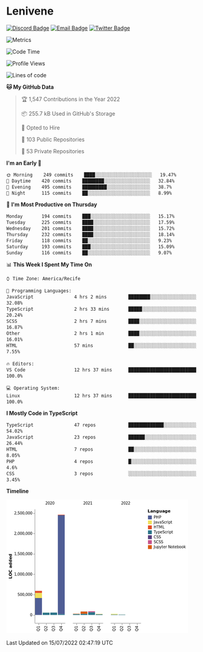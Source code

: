 # Lenivene

[![Discord Badge](https://img.shields.io/badge/-Lenivene%230715-black?style=flat-square&logo=Discord&logoColor=white)](http://discord.com/)
[![Email Badge](https://img.shields.io/badge/-lenivene@msn.com-black?style=flat-square&logo=Gmail&logoColor=white&link=mailto:lenivene@msn.com)](mailto:lenivene@msn.com)
[![Twitter Badge](https://img.shields.io/badge/-@enevinel-black?style=flat-square&logo=twitter&logoColor=white&link=https://twitter.com/enevinel)](https://twitter.com/enevinel)

<!-- https://github-readme-stats.vercel.app/api?username=lenivene&show_icons=true -->

<img src="https://metrics.lecoq.io/lenivene?template=classic&config.timezone=America%2FRecife" alt="Metrics" />

<!--START_SECTION:waka-->
![Code Time](http://img.shields.io/badge/Code%20Time-0%20secs-blue)

![Profile Views](http://img.shields.io/badge/Profile%20Views-1-blue)

![Lines of code](https://img.shields.io/badge/From%20Hello%20World%20I%27ve%20Written-3%20Million%20lines%20of%20code-blue)

**🐱 My GitHub Data** 

> 🏆 1,547 Contributions in the Year 2022
 > 
> 📦 255.7 kB Used in GitHub's Storage 
 > 
> 💼 Opted to Hire
 > 
> 📜 103 Public Repositories 
 > 
> 🔑 53 Private Repositories  
 > 
**I'm an Early 🐤** 

```text
🌞 Morning    249 commits    ████░░░░░░░░░░░░░░░░░░░░░   19.47% 
🌆 Daytime    420 commits    ████████░░░░░░░░░░░░░░░░░   32.84% 
🌃 Evening    495 commits    █████████░░░░░░░░░░░░░░░░   38.7% 
🌙 Night      115 commits    ██░░░░░░░░░░░░░░░░░░░░░░░   8.99%

```
📅 **I'm Most Productive on Thursday** 

```text
Monday       194 commits    ███░░░░░░░░░░░░░░░░░░░░░░   15.17% 
Tuesday      225 commits    ████░░░░░░░░░░░░░░░░░░░░░   17.59% 
Wednesday    201 commits    ████░░░░░░░░░░░░░░░░░░░░░   15.72% 
Thursday     232 commits    ████░░░░░░░░░░░░░░░░░░░░░   18.14% 
Friday       118 commits    ██░░░░░░░░░░░░░░░░░░░░░░░   9.23% 
Saturday     193 commits    ███░░░░░░░░░░░░░░░░░░░░░░   15.09% 
Sunday       116 commits    ██░░░░░░░░░░░░░░░░░░░░░░░   9.07%

```


📊 **This Week I Spent My Time On** 

```text
⌚︎ Time Zone: America/Recife

💬 Programming Languages: 
JavaScript               4 hrs 2 mins        ████████░░░░░░░░░░░░░░░░░   32.08% 
TypeScript               2 hrs 33 mins       █████░░░░░░░░░░░░░░░░░░░░   20.24% 
SCSS                     2 hrs 7 mins        ████░░░░░░░░░░░░░░░░░░░░░   16.87% 
Other                    2 hrs 1 min         ████░░░░░░░░░░░░░░░░░░░░░   16.01% 
HTML                     57 mins             ██░░░░░░░░░░░░░░░░░░░░░░░   7.55%

🔥 Editors: 
VS Code                  12 hrs 37 mins      █████████████████████████   100.0%

💻 Operating System: 
Linux                    12 hrs 37 mins      █████████████████████████   100.0%

```

**I Mostly Code in TypeScript** 

```text
TypeScript               47 repos            █████████████░░░░░░░░░░░░   54.02% 
JavaScript               23 repos            ██████░░░░░░░░░░░░░░░░░░░   26.44% 
HTML                     7 repos             ██░░░░░░░░░░░░░░░░░░░░░░░   8.05% 
PHP                      4 repos             █░░░░░░░░░░░░░░░░░░░░░░░░   4.6% 
CSS                      3 repos             ░░░░░░░░░░░░░░░░░░░░░░░░░   3.45%

```


**Timeline**

![Chart not found](https://raw.githubusercontent.com/lenivene/lenivene/master/charts/bar_graph.png) 


 Last Updated on 15/07/2022 02:47:19 UTC
<!--END_SECTION:waka-->